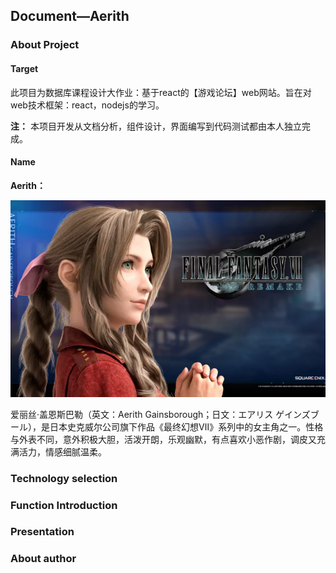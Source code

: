 ## Document—Aerith

### About Project

#### Target

此项目为数据库课程设计大作业：基于react的【游戏论坛】web网站。旨在对web技术框架：react，nodejs的学习。

**注：** 本项目开发从文档分析，组件设计，界面编写到代码测试都由本人独立完成。

#### Name

**Aerith：**

![aerith](.\static\images\ailisi.webp)

爱丽丝·盖恩斯巴勒（英文：Aerith Gainsborough；日文：エアリス ゲインズブール），是日本史克威尔公司旗下作品《最终幻想Ⅶ》系列中的女主角之一。性格与外表不同，意外积极大胆，活泼开朗，乐观幽默，有点喜欢小恶作剧，调皮又充满活力，情感细腻温柔。

### Technology selection

### Function Introduction

### Presentation

### About author

